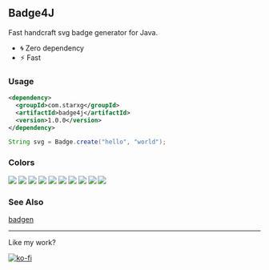 ## Badge4J
Fast handcraft svg badge generator for Java.

- 🌀 Zero dependency
- ⚡️ Fast

### Usage
```xml
<dependency>
  <groupId>com.starxg</groupId>
  <artifactId>badge4j</artifactId>
  <version>1.0.0</version>
</dependency>
```

```java
String svg = Badge.create("hello", "world");
```

### Colors
![](https://badgen.net/badge/color/blue/blue)
![](https://badgen.net/badge/color/cyan/cyan)
![](https://badgen.net/badge/color/green/green)
![](https://badgen.net/badge/color/yellow/yellow)
![](https://badgen.net/badge/color/orange/orange)
![](https://badgen.net/badge/color/red/red)
![](https://badgen.net/badge/color/pink/pink)
![](https://badgen.net/badge/color/purple/purple)
![](https://badgen.net/badge/color/grey/grey)
![](https://badgen.net/badge/color/black/black)

### See Also
[badgen](https://github.com/badgen/badgen)


---

Like my work?

[![ko-fi](https://www.ko-fi.com/img/donate_sm.png)](https://ko-fi.com/huangxingguang)